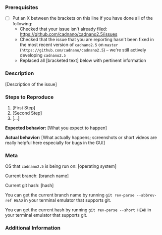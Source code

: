 <!--
Thanks for opening an issue for cadnano2.5.  We're still working on implementing new features and fixing bugs; to help us more easily reproduce the issue you're seeing, we ask that you provide the following information.  Thanks in advance for taking the time to tell us about this issue!
-->

### Prerequisites

* [ ] Put an X between the brackets on this line if you have done all of the following:
    * Checked that your issue isn't already filed: https://github.com/cadnano/cadnano2.5/issues
    * Checked that the issue that you are reporting hasn't been fixed in the most recent version of `cadnano2.5` on `master` (`https://github.com/cadnano/cadnano2.5`) – we're still actively developing `cadnano2.5`
    * Replaced all [bracketed text] below with pertinent information

### Description

[Description of the issue]

### Steps to Reproduce
1. [First Step]
2. [Second Step]
3. [...]

**Expected behavior:**
[What you expect to happen]

**Actual behavior:**
[What actually happens; screenshots or short videos are really helpful here especially for bugs in the GUI]

### Meta
OS that `cadnano2.5` is being run on:  [operating system]

Current branch:  [branch name]

Current git hash:  [hash]

You can get the current branch name by running `git rev-parse --abbrev-ref HEAD` in your terminal emulator that supports git.

You can get the current hash by running `git rev-parse --short HEAD` in your terminal emulator that supports git.

### Additional Information

<!-- Add any additional information or data that might be necessary or helpful for the `cadnano2.5` development team here -->
